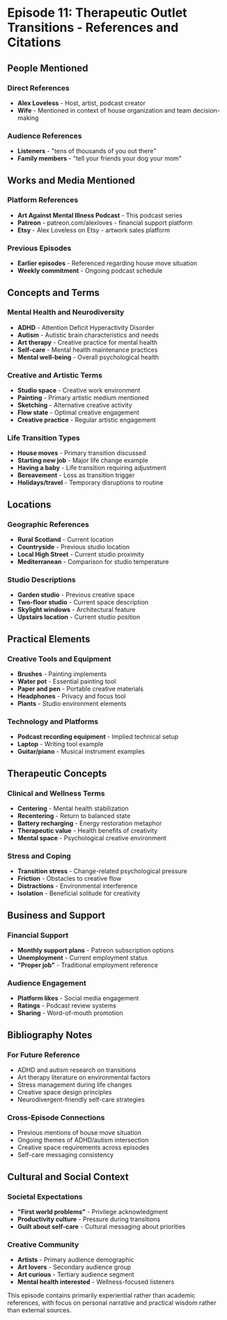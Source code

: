 # Episode 11: Therapeutic Outlet Transitions - References and Citations

## People Mentioned

### Direct References
- **Alex Loveless** - Host, artist, podcast creator
- **Wife** - Mentioned in context of house organization and team decision-making

### Audience References
- **Listeners** - "tens of thousands of you out there"
- **Family members** - "tell your friends your dog your mom"

## Works and Media Mentioned

### Platform References
- **Art Against Mental Illness Podcast** - This podcast series
- **Patreon** - patreon.com/alexloves - financial support platform
- **Etsy** - Alex Loveless on Etsy - artwork sales platform

### Previous Episodes
- **Earlier episodes** - Referenced regarding house move situation
- **Weekly commitment** - Ongoing podcast schedule

## Concepts and Terms

### Mental Health and Neurodiversity
- **ADHD** - Attention Deficit Hyperactivity Disorder
- **Autism** - Autistic brain characteristics and needs
- **Art therapy** - Creative practice for mental health
- **Self-care** - Mental health maintenance practices
- **Mental well-being** - Overall psychological health

### Creative and Artistic Terms
- **Studio space** - Creative work environment
- **Painting** - Primary artistic medium mentioned
- **Sketching** - Alternative creative activity
- **Flow state** - Optimal creative engagement
- **Creative practice** - Regular artistic engagement

### Life Transition Types
- **House moves** - Primary transition discussed
- **Starting new job** - Major life change example
- **Having a baby** - Life transition requiring adjustment
- **Bereavement** - Loss as transition trigger
- **Holidays/travel** - Temporary disruptions to routine

## Locations

### Geographic References
- **Rural Scotland** - Current location
- **Countryside** - Previous studio location
- **Local High Street** - Current studio proximity
- **Mediterranean** - Comparison for studio temperature

### Studio Descriptions
- **Garden studio** - Previous creative space
- **Two-floor studio** - Current space description
- **Skylight windows** - Architectural feature
- **Upstairs location** - Current studio position

## Practical Elements

### Creative Tools and Equipment
- **Brushes** - Painting implements
- **Water pot** - Essential painting tool
- **Paper and pen** - Portable creative materials
- **Headphones** - Privacy and focus tool
- **Plants** - Studio environment elements

### Technology and Platforms
- **Podcast recording equipment** - Implied technical setup
- **Laptop** - Writing tool example
- **Guitar/piano** - Musical instrument examples

## Therapeutic Concepts

### Clinical and Wellness Terms
- **Centering** - Mental health stabilization
- **Recentering** - Return to balanced state
- **Battery recharging** - Energy restoration metaphor
- **Therapeutic value** - Health benefits of creativity
- **Mental space** - Psychological creative environment

### Stress and Coping
- **Transition stress** - Change-related psychological pressure
- **Friction** - Obstacles to creative flow
- **Distractions** - Environmental interference
- **Isolation** - Beneficial solitude for creativity

## Business and Support

### Financial Support
- **Monthly support plans** - Patreon subscription options
- **Unemployment** - Current employment status
- **"Proper job"** - Traditional employment reference

### Audience Engagement
- **Platform likes** - Social media engagement
- **Ratings** - Podcast review systems
- **Sharing** - Word-of-mouth promotion

## Bibliography Notes

### For Future Reference
- ADHD and autism research on transitions
- Art therapy literature on environmental factors
- Stress management during life changes
- Creative space design principles
- Neurodivergent-friendly self-care strategies

### Cross-Episode Connections
- Previous mentions of house move situation
- Ongoing themes of ADHD/autism intersection
- Creative space requirements across episodes
- Self-care messaging consistency

## Cultural and Social Context

### Societal Expectations
- **"First world problems"** - Privilege acknowledgment
- **Productivity culture** - Pressure during transitions
- **Guilt about self-care** - Cultural messaging about priorities

### Creative Community
- **Artists** - Primary audience demographic
- **Art lovers** - Secondary audience group
- **Art curious** - Tertiary audience segment
- **Mental health interested** - Wellness-focused listeners

This episode contains primarily experiential rather than academic references, with focus on personal narrative and practical wisdom rather than external sources.
